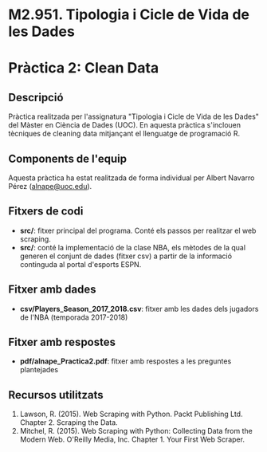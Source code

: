 # M2.951. Tipologia i Cicle de Vida de les Dades
# Pràctica 2: Clean Data

## Descripció
Pràctica realitzada per l'assignatura "Tipologia i Cicle de Vida de les Dades" del Màster en Ciència de Dades (UOC). 
En aquesta pràctica s'inclouen tècniques de cleaning data mitjançant el llenguatge de programació R.

## Components de l'equip
Aquesta pràctica ha estat realitzada de forma individual per Albert Navarro Pérez (alnape@uoc.edu).

## Fitxers de codi
* **src/**: fitxer principal del programa. Conté els passos per realitzar el web scraping.
* **src/**: conté la implementació de la clase NBA, els mètodes de la qual generen el conjunt de dades (fitxer csv) a partir de la informació continguda al portal d'esports ESPN.

## Fitxer amb dades 
* **csv/Players_Season_2017_2018.csv**: fitxer amb les dades dels jugadors de l'NBA (temporada 2017-2018)

## Fitxer amb respostes 
* **pdf/alnape_Practica2.pdf**: fitxer amb respostes a les preguntes plantejades

## Recursos utilitzats
1. Lawson, R. (2015). Web Scraping with Python. Packt Publishing Ltd. Chapter 2. Scraping the Data.
2. Mitchel, R. (2015). Web Scraping with Python: Collecting Data from the Modern Web. O'Reilly Media, Inc. Chapter 1. Your First Web Scraper.
